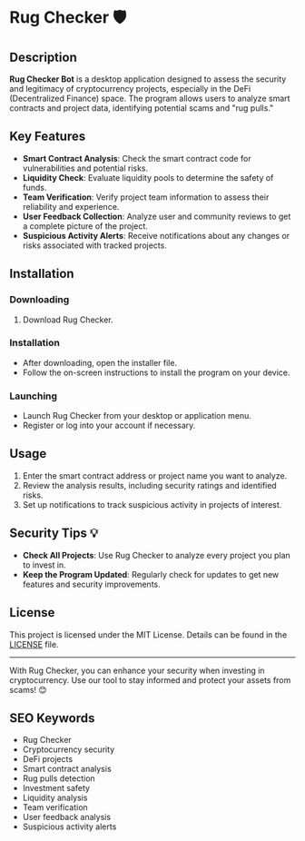 # Rug Checker 🛡️

## Description
**Rug Checker Bot** is a desktop application designed to assess the security and legitimacy of cryptocurrency projects, especially in the DeFi (Decentralized Finance) space. The program allows users to analyze smart contracts and project data, identifying potential scams and "rug pulls."

## Key Features
- **Smart Contract Analysis**: Check the smart contract code for vulnerabilities and potential risks.
- **Liquidity Check**: Evaluate liquidity pools to determine the safety of funds.
- **Team Verification**: Verify project team information to assess their reliability and experience.
- **User  Feedback Collection**: Analyze user and community reviews to get a complete picture of the project.
- **Suspicious Activity Alerts**: Receive notifications about any changes or risks associated with tracked projects.

## Installation

### Downloading
1. Download Rug Checker.

### Installation
- After downloading, open the installer file.
- Follow the on-screen instructions to install the program on your device.

### Launching
- Launch Rug Checker from your desktop or application menu.
- Register or log into your account if necessary.

## Usage
1. Enter the smart contract address or project name you want to analyze.
2. Review the analysis results, including security ratings and identified risks.
3. Set up notifications to track suspicious activity in projects of interest.

## Security Tips 💡
- **Check All Projects**: Use Rug Checker to analyze every project you plan to invest in.
- **Keep the Program Updated**: Regularly check for updates to get new features and security improvements.

## License
This project is licensed under the MIT License. Details can be found in the [LICENSE](LICENSE) file.

---

With Rug Checker, you can enhance your security when investing in cryptocurrency. Use our tool to stay informed and protect your assets from scams! 😊

## SEO Keywords
- Rug Checker
- Cryptocurrency security
- DeFi projects
- Smart contract analysis
- Rug pulls detection
- Investment safety
- Liquidity analysis
- Team verification
- User feedback analysis
- Suspicious activity alerts
